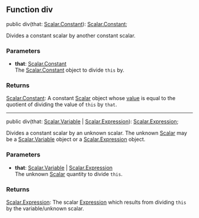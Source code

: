 ## Function div

public div(that: [Scalar.Constant](reference/v/0.2.1/quantities/Scalar.Constant)): [Scalar.Constant](reference/v/0.2.1/quantities/Scalar.Constant);

Divides a constant scalar by another constant scalar.

### Parameters
* **that**: [Scalar.Constant](reference/v/0.2.1/quantities/Scalar.Constant)<br>
 The [Scalar.Constant](reference/v/0.2.1/quantities/Scalar.Constant) object to divide `this` by.

### Returns
[Scalar.Constant](reference/v/0.2.1/quantities/Scalar.Constant):
A constant [Scalar](reference/v/0.2.1/quantities/Scalar) object whose [value](reference/v/0.2.1/core/definitions/Constant/value) is
equal to the quotient of dividing the value of `this` by `that`.

-------------------

public div(that: [Scalar.Variable](reference/v/0.2.1/quantities/Scalar.Variable) | [Scalar.Expression](reference/v/0.2.1/quantities/Scalar.Expression)): [Scalar.Expression](reference/v/0.2.1/quantities/Scalar.Expression);

Divides a constant scalar by an unknown scalar. The unknown [Scalar](reference/v/0.2.1/quantities/Scalar) may be a
[Scalar.Variable](reference/v/0.2.1/quantities/Scalar.Variable) object or a [Scalar.Expression](reference/v/0.2.1/quantities/Scalar.Expression) object.

### Parameters
* **that**: [Scalar.Variable](reference/v/0.2.1/quantities/Scalar.Variable) | [Scalar.Expression](reference/v/0.2.1/quantities/Scalar.Expression)<br>
 The unknown [Scalar](reference/v/0.2.1/quantities/Scalar) quantity to divide `this`.

### Returns
[Scalar.Expression](reference/v/0.2.1/quantities/Scalar.Expression): The scalar [Expression](reference/v/0.2.1/core/definitions/Expression) which results from dividing `this` by the variable/unknown scalar.